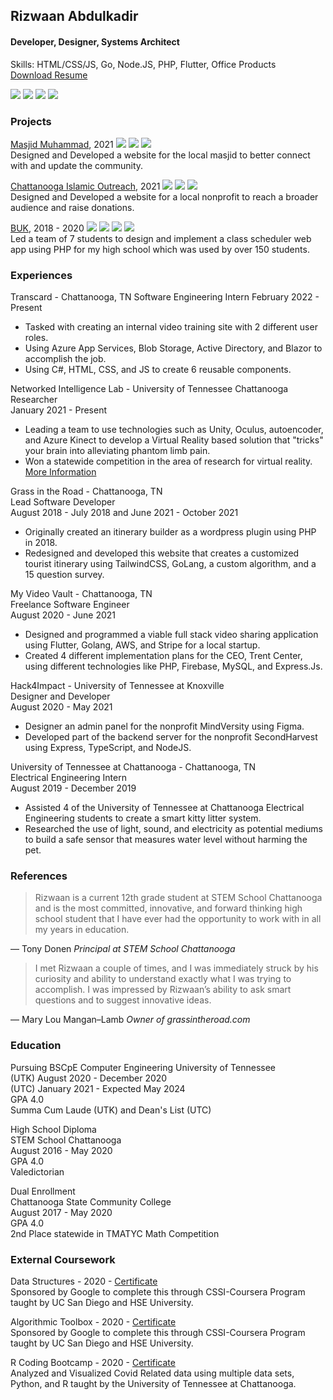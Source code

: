## Rizwaan Abdulkadir

#### Developer, Designer, Systems Architect

Skills: HTML/CSS/JS, Go, Node.JS, PHP, Flutter, Office Products  
[Download Resume](./resume.pdf)

[![](https://img.shields.io/badge/-rizwaan@utk.edu-grey?logo=mail.ru)](mailto:rizwaan@utk.edu)
[![](https://img.shields.io/badge/-Riz--waan-grey?logo=github)](https://github.com/Riz-waan)
[![](https://img.shields.io/badge/-in/rizwaanabdul-grey?logo=linkedin)](https://www.linkedin.com/in/rizwaanabdul)
[![](https://img.shields.io/badge/-rizwaan.vesulo.com-grey?logo=apache)](https://rizwaan.vesulo.com)

### Projects

[Masjid Muhammad](./projects/mmuhammad.md), 2021 ![](https://img.shields.io/badge/-HTML/CSS/JS-white?logo=html5)
![](https://img.shields.io/badge/-Tailwind-white?logo=tailwindcss)
![](https://img.shields.io/badge/-Contentful_CMS-white?logo=contentful)  
Designed and Developed a website for the local masjid to better connect with and update the community.

[Chattanooga Islamic Outreach](./projects/cio.md), 2021 ![](https://img.shields.io/badge/-HTML/CSS/JS-white?logo=html5)
![](https://img.shields.io/badge/-Tailwind-white?logo=tailwindcss)
![](https://img.shields.io/badge/-Prismic_CMS-white?logo=prismic)  
Designed and Developed a website for a local nonprofit to reach a broader audience and raise donations.

[BUK](./projects/buk.md), 2018 - 2020 ![](https://img.shields.io/badge/-HTML/CSS/JS-white?logo=html5)
![](https://img.shields.io/badge/-PHP-white?logo=PHP)
![](https://img.shields.io/badge/-MySQL-white?logo=MySQL)
![](https://img.shields.io/badge/-Bootstrap-white?logo=Bootstrap)  
Led a team of 7 students to design and implement a class scheduler web app using PHP for my high school which was used by over 150 students.

### Experiences

Transcard - Chattanooga, TN
Software Engineering Intern
February 2022 - Present

- Tasked with creating an internal video training site with 2 different user roles.
- Using Azure App Services, Blob Storage, Active Directory, and Blazor to accomplish the job.
- Using C#, HTML, CSS, and JS to create 6 reusable components.

Networked Intelligence Lab - University of Tennessee Chattanooga  
Researcher  
January 2021 - Present

- Leading a team to use technologies such as Unity, Oculus, autoencoder, and Azure Kinect to develop a Virtual Reality based solution that "tricks" your brain into alleviating phantom limb pain.
- Won a statewide competition in the area of research for virtual reality. [More Information](https://mabe.utk.edu/winners-of-design-education-activity-and-research-competition-announced)

Grass in the Road - Chattanooga, TN  
Lead Software Developer  
August 2018 - July 2018 and June 2021 - October 2021

- Originally created an itinerary builder as a wordpress plugin using PHP in 2018.
- Redesigned and developed this website that creates a customized tourist itinerary using TailwindCSS, GoLang, a custom algorithm, and a 15 question survey.

My Video Vault - Chattanooga, TN  
Freelance Software Engineer  
August 2020 - June 2021

- Designed and programmed a viable full stack video sharing application using Flutter, Golang, AWS, and Stripe for a local startup.
- Created 4 different implementation plans for the CEO, Trent Center, using different technologies like PHP, Firebase, MySQL, and Express.Js.

Hack4Impact - University of Tennessee at Knoxville  
Designer and Developer  
August 2020 - May 2021

- Designer an admin panel for the nonprofit MindVersity using Figma.
- Developed part of the backend server for the nonprofit SecondHarvest using Express, TypeScript, and NodeJS.

University of Tennessee at Chattanooga - Chattanooga, TN  
Electrical Engineering Intern  
August 2019 - December 2019

- Assisted 4 of the University of Tennessee at Chattanooga Electrical Engineering students to create a smart kitty litter system.
- Researched the use of light, sound, and electricity as potential mediums to build a safe sensor that measures water level without harming the pet.

### References

> Rizwaan is a current 12th grade student at STEM School Chattanooga and is the most committed, innovative, and forward thinking high school student that I have ever had the opportunity to work with in all my years in education.

&mdash; Tony Donen _Principal at STEM School Chattanooga_

> I met Rizwaan a couple of times, and I was immediately struck by his curiosity and ability to understand exactly what I was trying to accomplish. I was impressed by Rizwaan’s ability to ask smart questions and to suggest innovative ideas.

&mdash; Mary Lou Mangan–Lamb _Owner of grassintheroad.com_

### Education

Pursuing BSCpE Computer Engineering
University of Tennessee  
(UTK) August 2020 - December 2020  
(UTC) January 2021 - Expected May 2024  
GPA 4.0  
Summa Cum Laude (UTK) and Dean's List (UTC)

High School Diploma  
STEM School Chattanooga  
August 2016 - May 2020  
GPA 4.0  
Valedictorian

Dual Enrollment  
Chattanooga State Community College  
August 2017 - May 2020  
GPA 4.0  
2nd Place statewide in TMATYC Math Competition

### External Coursework

Data Structures - 2020 - [Certificate](https://coursera.org/share/f9f48e560783bef28b1b61f1ee5430dc)  
Sponsored by Google to complete this through CSSI-Coursera Program taught by UC San Diego and HSE University.

Algorithmic Toolbox - 2020 - [Certificate](https://coursera.org/share/2ea7ce6c258313731820a708bb70dad9)  
Sponsored by Google to complete this through CSSI-Coursera Program taught by UC San Diego and HSE University.

R Coding Bootcamp - 2020 - [Certificate](./certificates/covidbootcamp.pdf)  
Analyzed and Visualized Covid Related data using multiple data sets, Python, and R taught by the University of Tennessee at Chattanooga.
